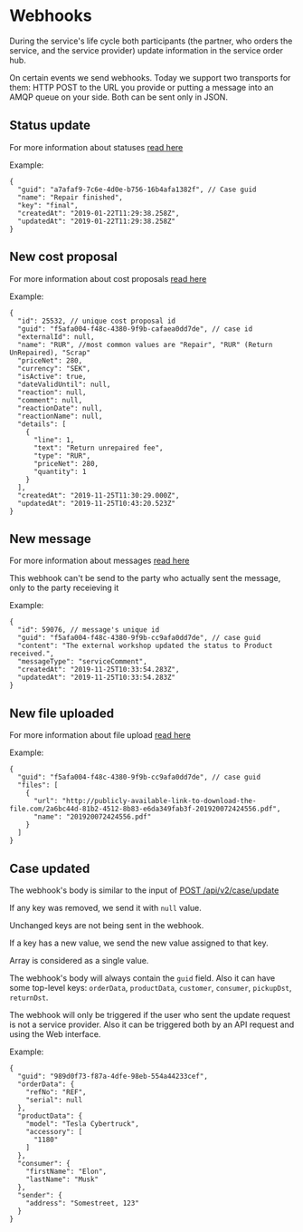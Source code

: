 # Webhooks

During the service's life cycle both participants (the partner, who orders the service, and the service provider) update information in the service order hub.

On certain events we send webhooks. Today we support two transports for them: HTTP POST to the URL you provide or putting a message into an AMQP queue on your side. Both can be sent only in JSON.

## Status update

For more information about statuses [read here](Working%20with%20cases/#post-apiv2casefiles)

Example:
```
{
  "guid": "a7afaf9-7c6e-4d0e-b756-16b4afa1382f", // Case guid
  "name": "Repair finished",
  "key": "final",
  "createdAt": "2019-01-22T11:29:38.258Z",
  "updatedAt": "2019-01-22T11:29:38.258Z"
}
```

## New cost proposal

For more information about cost proposals [read here](Cost%20proposal%20API/)

Example:
```
{
  "id": 25532, // unique cost proposal id
  "guid": "f5afa004-f48c-4380-9f9b-cafaea0dd7de", // case id
  "externalId": null,
  "name": "RUR", //most common values are "Repair", "RUR" (Return UnRepaired), "Scrap"
  "priceNet": 280,
  "currency": "SEK",
  "isActive": true,
  "dateValidUntil": null,
  "reaction": null,
  "comment": null,
  "reactionDate": null,
  "reactionName": null,
  "details": [
    {
      "line": 1,
      "text": "Return unrepaired fee",
      "type": "RUR",
      "priceNet": 280,
      "quantity": 1
    }
  ],
  "createdAt": "2019-11-25T11:30:29.000Z",
  "updatedAt": "2019-11-25T10:43:20.523Z"
}
```

## New message

For more information about messages [read here](Messages/)

This webhook can't be send to the party who actually sent the message, only to the party receieving it

Example:
```
{
  "id": 59076, // message's unique id
  "guid": "f5afa004-f48c-4380-9f9b-cc9afa0dd7de", // case guid
  "content": "The external workshop updated the status to Product received.",
  "messageType": "serviceComment",
  "createdAt": "2019-11-25T10:33:54.283Z",
  "updatedAt": "2019-11-25T10:33:54.283Z"
}
```

## New file uploaded

For more information about file upload [read here](Working%20with%20cases/#post-apiv2casefiles)

Example:
```
{
  "guid": "f5afa004-f48c-4380-9f9b-cc9afa0dd7de", // case guid
  "files": [
    {
      "url": "http://publicly-available-link-to-download-the-file.com/2a6bc44d-81b2-4512-8b83-e6da349fab3f-201920072424556.pdf",
      "name": "201920072424556.pdf"
    }
  ]
}
```
## Case updated

The webhook's body is similar to the input of [POST /api/v2/case/update](Working%20with%20cases/#post-apiv2caseupdate)

If any key was removed, we send it with `null` value.

Unchanged keys are not being sent in the webhook.

If a key has a new value, we send the new value assigned to that key.

Array is considered as a single value.

The webhook's body will always contain the `guid` field. Also it can have some top-level keys: `orderData`, `productData`, `customer`, `consumer`, `pickupDst`, `returnDst`.

The webhook will only be triggered if the user who sent the update request is not a service provider.
Also it can be triggered both by an API request and using the Web interface.

Example:
```
{
  "guid": "989d0f73-f87a-4dfe-98eb-554a44233cef",
  "orderData": {
    "refNo": "REF",
    "serial": null
  },
  "productData": {
    "model": "Tesla Cybertruck",
    "accessory": [
      "1180"
    ]
  },
  "consumer": {
    "firstName": "Elon",
    "lastName": "Musk"
  },
  "sender": {
    "address": "Somestreet, 123"
  }
}
```




